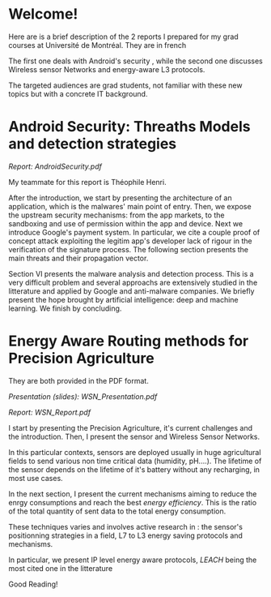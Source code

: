 # Welcome!

Here are is a brief description of the 2 reports I prepared for my grad courses at Université de Montréal.
They are in french

The first one deals with Android's security , while the second one discusses Wireless sensor Networks and energy-aware L3 protocols.

The targeted audiences are grad students, not familiar with these new topics but with a concrete IT background.

# Android Security: Threaths Models and detection strategies

*Report: AndroidSecurity.pdf*

My teammate for this report is Théophile Henri.

After the introduction, we start by presenting the architecture of an application, which is the malwares' main point of entry.
Then, we expose the upstream security mechanisms: from the app markets, to the sandboxing and use of permission within the app and device. 
Next we introduce Google's payment system. In particular, we cite a couple proof of concept attack exploiting the legitim app's developer lack of rigour in the verification of the signature process.
The following section presents the main threats and their propagation vector.

Section VI presents the malware analysis and detection process. This is a very difficult problem and several approachs are extensively studied in the litterature and applied by Google and anti-malware companies.
We briefly present the hope brought by artificial intelligence: deep and machine learning. 
We finish by concluding.



# Energy Aware Routing methods for Precision Agriculture

They are both provided in the PDF format.

*Presentation (slides): WSN_Presentation.pdf*

*Report: WSN_Report.pdf*

I start by presenting the Precision Agriculture, it's current challenges and the introduction. Then, I present the sensor and Wireless Sensor Networks.

In this particular contexts, sensors are deployed usually in huge agricultural fields to send various non time critical data (humidity, pH....). The lifetime of the sensor depends on the lifetime of it's battery without any recharging, in most use cases.

In the next section, I present the current mechanisms aiming to reduce the enrgy consumptions and reach the best *energy efficiency*. This is the ratio of the total quantity of sent data to the total energy consumption.


These techniques varies and involves active research in : the sensor's positionning strategies in a field, L7 to L3 energy saving protocols and mechanisms.

In particular, we present IP level energy aware protocols, *LEACH* being the most cited one in the litterature





Good Reading!
